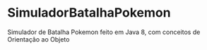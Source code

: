 # SimuladorBatalhaPokemon
Simulador de Batalha Pokemon feito em Java 8, com conceitos de Orientação ao Objeto
